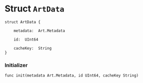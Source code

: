 # Struct `ArtData`

```cadence
struct ArtData {

    metadata:  Art.Metadata

    id:  UInt64

    cacheKey:  String
}
```


### Initializer

```cadence
func init(metadata Art.Metadata, id UInt64, cacheKey String)
```


